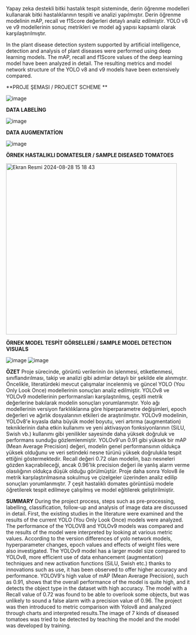 Yapay zeka destekli bitki hastalık tespit sisteminde, derin öğrenme modelleri kullanarak bitki hastalıklarının tespiti ve analizi yapılmıştır. Derin öğrenme modelinin mAP, recall ve f1Score değerleri detaylı analiz edilmiştir. YOLO v8 ve v9 modellerinin sonuç metrikleri ve model ağ yapısı kapsamlı olarak karşılaştırılmıştır.   

In the plant disease detection system supported by artificial intelligence, detection and analysis of plant diseases were performed using deep learning models. The mAP, recall and f1Score values of the deep learning model have been analyzed in detail. The resulting metrics and model network structure of the YOLO v8 and v9 models have been extensively compared.

**PROJE ŞEMASI / PROJECT SCHEME **

![image](https://github.com/user-attachments/assets/6d1cb125-50c0-4783-8205-4abdc7ec04e9)

**DATA LABELİNG**

![image](https://github.com/user-attachments/assets/5b148536-c29c-43e7-8edd-c49028d2d0db)

**DATA AUGMENTATİON**

![image](https://github.com/user-attachments/assets/30bd4a79-2f5c-48ec-abb6-e44c83158671)

**ÖRNEK HASTALIKLI DOMATESLER / SAMPLE DISEASED TOMATOES**

<img width="468" alt="Ekran Resmi 2024-08-28 15 18 43" src="https://github.com/user-attachments/assets/6a14282a-5db5-4ed8-8b1a-c28e1a08eacd">

**ÖRNEK MODEL TESPİT GÖRSELLERİ / SAMPLE MODEL DETECTION VISUALS**

![image](https://github.com/user-attachments/assets/314bc059-8c61-4ae2-bd6f-bcdfba91a9b7)
![image](https://github.com/user-attachments/assets/e073a644-bae8-4968-a5a0-aaf83987ee2c)

**ÖZET**
Proje sürecinde, görüntü verilerinin ön işlenmesi, etiketlenmesi, sınıflandırılması, takip ve analizi gibi adımlar detaylı bir şekilde ele alınmıştır. Öncelikle, literatürdeki mevcut çalışmalar incelenmiş ve güncel YOLO (You Only Look Once) modellerinin sonuçları analiz edilmiştir. YOLOv8 ve YOLOv9 modellerinin performansları karşılaştırılmış, çeşitli metrik değerlerine bakılarak modelin sonuçları yorumlanmıştır. Yolo ağı modellerinin versiyon farklılıklarına göre hiperparametre değişimleri, epoch değerleri ve ağırlık dosyalarının etkileri de araştırılmıştır. YOLOv9 modelinin, YOLOv8'e kıyasla daha büyük model boyutu, veri artırma (augmentation) tekniklerinin daha etkin kullanımı ve yeni aktivasyon fonksiyonlarının (SiLU, Swish vb.) kullanımı gibi yenilikler sayesinde daha yüksek doğruluk ve performans sunduğu gözlemlenmiştir. YOLOv9'un 0.91 gibi yüksek bir mAP (Mean Average Precision) değeri, modelin genel performansının oldukça yüksek olduğunu ve veri setindeki nesne türünü yüksek doğrulukla tespit ettiğini göstermektedir. Recall değeri 0.72 olan modelin, bazı nesneleri gözden kaçırabileceği, ancak 0.96'lık precision değeri ile yanlış alarm verme olasılığının oldukça düşük olduğu görülmüştür. 
Proje daha sonra Yolov8 ile metrik karşılaştırılmasına sokulmuş ve çizelgeler üzerinden analiz edilip sonuçları yorumlanmıştır. 7 çeşit hastalıklı domates görüntüsü modele öğretilerek tespit edilmeye çalışılmış ve model eğitilerek geliştirilmiştir.

**SUMMARY**
During the project process, steps such as pre-processing, labelling, classification, follow-up and analysis of image data are discussed in detail. First, the existing studies in the literature were examined and the results of the current YOLO (You Only Look Once) models were analyzed. The performance of the YOLOV8 and YOLOv9 models was compared and the results of the model were interpreted by looking at various metric values. According to the version differences of yolo network models, hyperparameter changes, epoch values and effects of weight files were also investigated. The YOLOv9 model has a larger model size compared to YOLOv8, more efficient use of data enhancement (augmentation) techniques and new activation functions (SiLU, Swish etc.) thanks to innovations such as use, it has been observed to offer higher accuracy and performance.
YOLOV9's high value of mAP (Mean Average Precision), such as 0.91, shows that the overall performance of the model is quite high, and it detects the object type in the dataset with high accuracy. The model with a Recall value of 0.72 was found to be able to overlook some objects, but was unlikely to sound a false alarm with a precision value of 0.96. 
The project was then introduced to metric comparison with Yolov8 and analyzed through charts and interpreted results.The image of 7 kinds of diseased tomatoes was tried to be detected by teaching the model and the model was developed by training.
